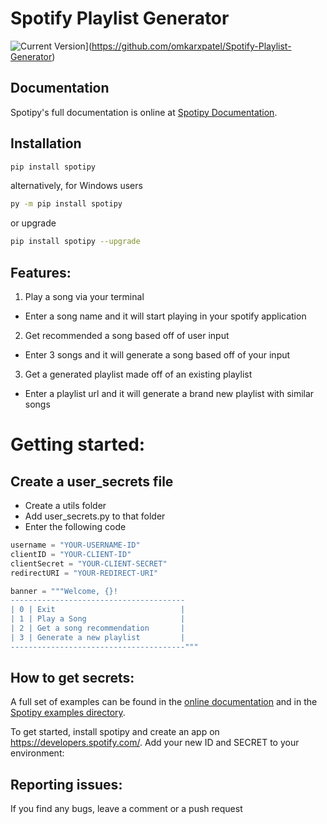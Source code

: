 # Spotify Playlist Generator
![Current Version](https://img.shields.io/badge/version-1.0.7-green.svg)](https://github.com/omkarxpatel/Spotify-Playlist-Generator)
## Documentation

Spotipy's full documentation is online at [Spotipy Documentation](http://spotipy.readthedocs.org/).

## Installation

```bash
pip install spotipy
```

alternatively, for Windows users 

```bash
py -m pip install spotipy
```

or upgrade

```bash
pip install spotipy --upgrade
```

## Features:
1. Play a song via your terminal
- Enter a song name and it will start playing in your spotify application
2. Get recommended a song based off of user input
- Enter 3 songs and it will generate a song based off of your input
3. Get a generated playlist made off of an existing playlist
- Enter a playlist url and it will generate a brand new playlist with similar songs

# Getting started:
## Create a user_secrets file
- Create a utils folder
- Add user_secrets.py to that folder
- Enter the following code
```py
username = "YOUR-USERNAME-ID"
clientID = "YOUR-CLIENT-ID"
clientSecret = "YOUR-CLIENT-SECRET"
redirectURI = "YOUR-REDIRECT-URI" 

banner = """Welcome, {}!
---------------------------------------
| 0 | Exit                            |
| 1 | Play a Song                     |
| 2 | Get a song recommendation       |
| 3 | Generate a new playlist         |
---------------------------------------"""
```
## How to get secrets:
A full set of examples can be found in the [online documentation](http://spotipy.readthedocs.org/) and in the [Spotipy examples directory](https://github.com/plamere/spotipy/tree/master/examples).

To get started, install spotipy and create an app on https://developers.spotify.com/.
Add your new ID and SECRET to your environment:

## Reporting issues:
If you find any bugs, leave a comment or a push request
